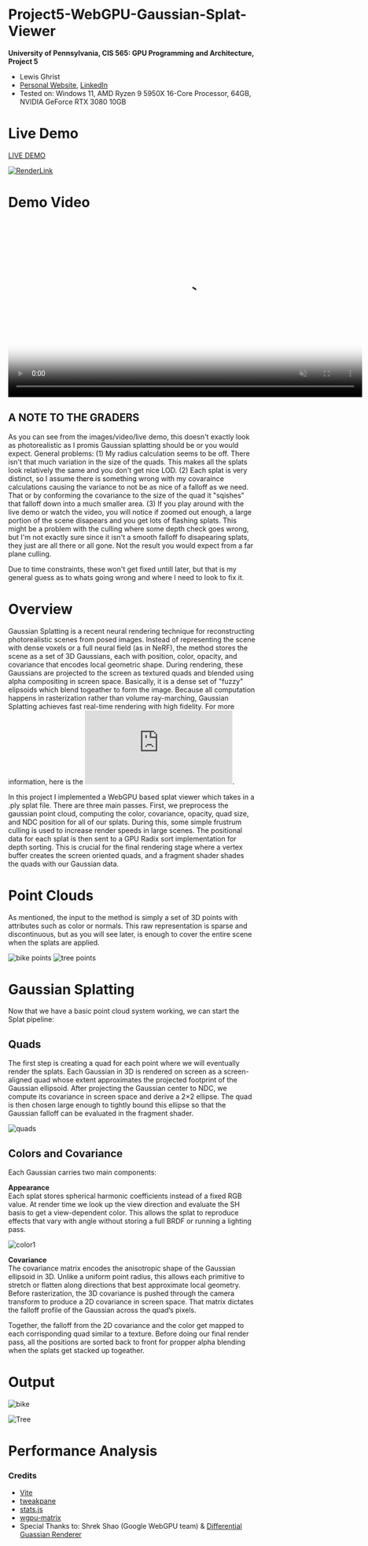 # Project5-WebGPU-Gaussian-Splat-Viewer

**University of Pennsylvania, CIS 565: GPU Programming and Architecture, Project 5**

* Lewis Ghrist
* [Personal Website](https://siwel-cg.github.io/siwel.cg_websiteV1/index.html#home), [LinkedIn](https://www.linkedin.com/in/lewis-ghrist-4b1b3728b/)
* Tested on: Windows 11, AMD Ryzen 9 5950X 16-Core Processor, 64GB, NVIDIA GeForce RTX 3080 10GB

# Live Demo

[LIVE DEMO](https://siwel-cg.github.io/Project5-WebGPU-Gaussian-Splat-Viewer/)

[![RenderLink](images/Bicycle_GS_V1.png)](https://siwel-cg.github.io/Project5-WebGPU-Gaussian-Splat-Viewer/)

# Demo Video

<video controls loop muted playsinline width="720"
       src="./images/GSBikeDemo_V1.mp4?raw=1"
       poster="./images/Bicycle_GS_V1.png?raw=1">
  <a href="./images/GSBikeDemo_V1.mp4?raw=1">Download MP4</a>
</video>

## A NOTE TO THE GRADERS
As you can see from the images/video/live demo, this doesn't exactly look as photorealistic as I promis Gaussian splatting should be or you would expect. General problems: (1) My radius calculation seems to be off. There isn't that much variation in the size of the quads. This makes all the splats look relatively the same and you don't get nice LOD. (2) Each splat is very distinct, so I assume there is something wrong with my covaraince calculations causing the variance to not be as nice of a falloff as we need. That or by conforming the covariance to the size of the quad it "sqishes" that falloff down into a much smaller area. (3) If you play around with the live demo or watch the video, you will notice if zoomed out enough, a large portion of the scene disapears and you get lots of flashing splats. This might be a problem with the culling where some depth check goes wrong, but I'm not exactly sure since it isn't a smooth falloff fo disapearing splats, they just are all there or all gone. Not the result you would expect from a far plane culling. 

Due to time constraints, these won't get fixed untill later, but that is my general guess as to whats going wrong and where I need to look to fix it.

# Overview
Gaussian Splatting is a recent neural rendering technique for reconstructing photorealistic scenes from posed images. Instead of representing the scene with dense voxels or a full neural field (as in NeRF), the method stores the scene as a set of 3D Gaussians, each with position, color, opacity, and covariance that encodes local geometric shape. During rendering, these Gaussians are projected to the screen as textured quads and blended using alpha compositing in screen space. Basically, it is a dense set of "fuzzy" elipsoids which blend togeather to form the image. Because all computation happens in rasterization rather than volume ray-marching, Gaussian Splatting achieves fast real-time rendering with high fidelity.
For more information, here is the ![original paper on Gaussian Splatting](https://repo-sam.inria.fr/fungraph/3d-gaussian-splatting/3d_gaussian_splatting_high.pdf).

In this project I implemented a WebGPU based splat viewer which takes in a .ply splat file. There are three main passes. First, we preprocess the gaussian point cloud, computing the color, covariance, opacity, quad size, and NDC position for all of our splats. During this, some simple frustrum culling is used to increase render speeds in large scenes. The positional data for each splat is then sent to a GPU Radix sort implementation for depth sorting. This is crucial for the final rendering stage where a vertex buffer creates the screen oriented quads, and a fragment shader shades the quads with our Gaussian data. 

# Point Clouds
As mentioned, the input to the method is simply a set of 3D points with attributes such as color or normals. This raw representation is sparse and discontinuous, but as you will see later, is enough to cover the entire scene when the splats are applied.

![bike points](images/Bicycle_pointcloud_V1.png)
![tree points](images/bonsai_pointcloud_V1.png)

# Gaussian Splatting
Now that we have a basic point cloud system working, we can start the Splat pipeline:

## Quads
The first step is creating a quad for each point where we will eventually render the splats. Each Gaussian in 3D is rendered on screen as a screen-aligned quad whose extent approximates the projected footprint of the Gaussian ellipsoid. After projecting the Gaussian center to NDC, we compute its covariance in screen space and derive a 2×2 ellipse. The quad is then chosen large enough to tightly bound this ellipse so that the Gaussian falloff can be evaluated in the fragment shader.

![quads](images/Bicycle_SizedQuads_V1.png)

## Colors and Covariance
Each Gaussian carries two main components:

**Appearance**  
Each splat stores spherical harmonic coefficients instead of a fixed RGB value. At render time we look up the view direction and evaluate the SH basis to get a view-dependent color. This allows the splat to reproduce effects that vary with angle without storing a full BRDF or running a lighting pass.

![color1](images/Bicycle_DepthSorted_V1.png)

**Covariance**  
The covariance matrix encodes the anisotropic shape of the Gaussian ellipsoid in 3D. Unlike a
uniform point radius, this allows each primitive to stretch or flatten along directions that
best approximate local geometry. Before rasterization, the 3D covariance is pushed through the
camera transform to produce a 2D covariance in screen space. That matrix dictates the falloff
profile of the Gaussian across the quad’s pixels. 

Together, the falloff from the 2D covariance and the color get mapped to each corrisponding quad similar to a texture. Before doing our final render pass, all the positions are sorted back to front for propper alpha blending when the splats get stacked up togeather. 

# Output
![bike](images/Bicycle_GS_V1.png)

![Tree](images/Bonsai_GS_V1.png)

# Performance Analysis

### Credits

- [Vite](https://vitejs.dev/)
- [tweakpane](https://tweakpane.github.io/docs//v3/monitor-bindings/)
- [stats.js](https://github.com/mrdoob/stats.js)
- [wgpu-matrix](https://github.com/greggman/wgpu-matrix)
- Special Thanks to: Shrek Shao (Google WebGPU team) & [Differential Guassian Renderer](https://github.com/graphdeco-inria/diff-gaussian-rasterization)

